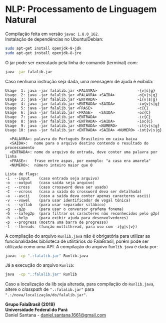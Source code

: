 # NLP: Processamento de Linguagem Natural

Compilação feita em versão `javac 1.8.0_162`.    
Instalação de dependências no Ubuntu/Debian:   
```bash
sudo apt-get install openjdk-8-jdk
sudo apt-get install openjdk-8-jre
```

O jar pode ser executado pela linha de comando (terminal) com:      
```bash
java -jar falalib.jar
```
Caso nenhuma instrução seja dada, uma mensagem de ajuda é exibida:

```
Usage  1: java -jar falalib.jar <PALAVRA>                  -{v|s|g}
Usage  2: java -jar falalib.jar <PALAVRA> <SAIDA>          -o{v|s|g}
Usage  3: java -jar falalib.jar <ENTRADA>                  -i{v|s|g}
Usage  4: java -jar falalib.jar <ENTRADA> <SAIDA>          -io{v|s|g}
Usage  5: java -jar falalib.jar <FRASE>                    -c{C}
Usage  6: java -jar falalib.jar <FRASE>   <SAIDA>          -oc{C}
Usage  7: java -jar falalib.jar <ENTRADA>                  -ic{C}
Usage  8: java -jar falalib.jar <ENTRADA> <SAIDA>          -ioc{C}
Usage  9: java -jar falalib.jar <ENTRADA> <NUMERO>         -it{v|s|g}
Usage 10: java -jar falalib.jar <ENTRADA> <SAIDA> <NUMERO> -iot{v|s|g}

  <PALAVRA>: palavra do Português Brasileiro em caixa baixa
  <SAIDA>:   nome para o arquivo destino contendo o resultado do processamento
  <ENTRADA>: nome do arquivo de entrada, deve conter uma palavra por linha
  <FRASE>:   frase entre aspas, por exemplo: "a casa era amarela"
  <NUMERO>:  número inteiro maior que 0

Lista de flags:
-i  --input    (caso entrada seja arquivo)
-o  --output   (caso saída seja arquivo)
-c  --cross    (caso crossword deva ser usado)
-C  --vcross   (caso a saída do crossword deva ser detalhada)
-a  --ascii    (caso a saída deva conter apenas caracteres ascii)
-v  --vowel    (para usar identificador de vogal tônica)
-s  --syllab   (para usar separador silábico)
-g  --g2p      (para usar o conversor grafema fonema)
-G  --safeg2p  (para filtrar os caracteres não reconhecidos pelo g2p)
-h  --help     (para exibir ajuda para desenvolvedores)
-p  --progress (mostra uma barra de progresso)
-t  --threads  (função multithread, para uso com -i{g|s|v})
```

A compilação do arquivo `Runlib.java` não é obrigatória para utilizar as
funcionalidades biblioteca de utilitários do FalaBrasil, porém pode ser
utilizada como uma API. A compilação do arquivo `Runlib.java` é dada por:     
```bash
javac -cp ".:falalib.jar" Runlib.java
```

Já a execução do arquivo `Runlib`:     
```bash
java  -cp ".:falalib.jar" Runlib
```

Caso a localização da lib seja alterada, para compilação do `Runlib.java`, 
altere o _classpath_ de `".:falalib.jar"` para `
".:/nova/localização/do/falalib.jar"`.

__Grupo FalaBrasil (2019)__    
__Universidade Federal do Pará__    
Daniel Santana - daniel.santana.1661@gmail.com
